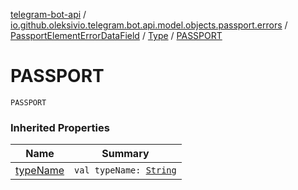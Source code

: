 [telegram-bot-api](../../../index.md) / [io.github.oleksivio.telegram.bot.api.model.objects.passport.errors](../../index.md) / [PassportElementErrorDataField](../index.md) / [Type](index.md) / [PASSPORT](./-p-a-s-s-p-o-r-t.md)

# PASSPORT

`PASSPORT`

### Inherited Properties

| Name | Summary |
|---|---|
| [typeName](type-name.md) | `val typeName: `[`String`](https://kotlinlang.org/api/latest/jvm/stdlib/kotlin/-string/index.html) |
